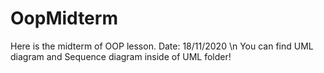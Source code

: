# OopMidterm
Here is the midterm of OOP lesson. Date: 18/11/2020 \n
You can find UML diagram and Sequence diagram inside of UML folder!
